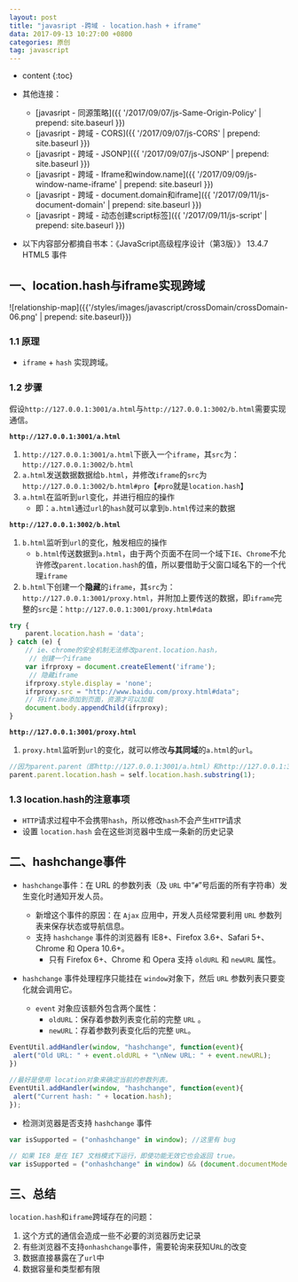 ```yaml
---
layout: post
title: "javasript -跨域 - location.hash + iframe"
data: 2017-09-13 10:27:00 +0800
categories: 原创
tag: javascript
---
```

* content
{:toc}

* 其他连接：
    + [javasript - 同源策略]({{ '/2017/09/07/js-Same-Origin-Policy' | prepend: site.baseurl }})
    + [javasript - 跨域 - CORS]({{ '/2017/09/07/js-CORS' | prepend: site.baseurl }})
    + [javasript - 跨域 - JSONP]({{ '/2017/09/07/js-JSONP' | prepend: site.baseurl }})
    + [javasript - 跨域 - Iframe和window.name]({{ '/2017/09/09/js-window-name-iframe' | prepend: site.baseurl }})
    + [javasript - 跨域 - document.domain和iframe]({{ '/2017/09/11/js-document-domain' | prepend: site.baseurl }})
    + [javasript - 跨域 - 动态创建script标签]({{ '/2017/09/11/js-script' | prepend: site.baseurl }})
  
* 以下内容部分都摘自书本：《JavaScript高级程序设计（第3版）》 13.4.7 HTML5 事件

<!-- more -->

## 一、location.hash与iframe实现跨域

![relationship-map]({{'/styles/images/javascript/crossDomain/crossDomain-06.png' | prepend: site.baseurl}})

### 1.1 原理

* `iframe` + `hash` 实现跨域。

### 1.2 步骤

假设`http://127.0.0.1:3001/a.html`与`http://127.0.0.1:3002/b.html`需要实现通信。

**`http://127.0.0.1:3001/a.html`**

1. `http://127.0.0.1:3001/a.html`下嵌入一个`iframe`，其`src`为：`http://127.0.0.1:3002/b.html`
2. `a.html`发送数据数据给`b.html`，并修改`iframe`的`src`为`http://127.0.0.1:3002/b.html#pro`【`#pro`就是`location.hash`】
3. `a.html`在监听到`url`变化，并进行相应的操作
    * 即：`a.html`通过`url`的`hash`就可以拿到`b.html`传过来的数据


**`http://127.0.0.1:3002/b.html`**

1. `b.html`监听到`url`的变化，触发相应的操作
    * `b.html`传送数据到`a.html`，由于两个页面不在同一个域下`IE`、`Chrome`不允许修改`parent.location.hash`的值，所以要借助于父窗口域名下的一个代理`iframe`
2. `b.html`下创建一个**隐藏**的`iframe`，其`src`为：`http://127.0.0.1:3001/proxy.html`，并附加上要传送的数据，即`iframe`完整的`src`是：`http://127.0.0.1:3001/proxy.html#data`

```js
try {  
    parent.location.hash = 'data';  
} catch (e) {  
    // ie、chrome的安全机制无法修改parent.location.hash， 
     // 创建一个iframe
    var ifrproxy = document.createElement('iframe');
     // 隐藏iframe
    ifrproxy.style.display = 'none';  
    ifrproxy.src = "http://www.baidu.com/proxy.html#data";  
    // 将iframe添加到页面，资源才可以加载
    document.body.appendChild(ifrproxy);  
}
```

**`http://127.0.0.1:3001/proxy.html`**

1. `proxy.html`监听到`url`的变化，就可以修改**与其同域**的`a.html`的`url`。

```js
//因为parent.parent（即http://127.0.0.1:3001/a.html）和http://127.0.0.1:3001/proxy.html属于同一个域，所以可以改变其location.hash的值  
parent.parent.location.hash = self.location.hash.substring(1);
```

### 1.3 location.hash的注意事项

* `HTTP`请求过程中不会携带`hash`，所以修改`hash`不会产生`HTTP`请求
* 设置 `location.hash` 会在这些浏览器中生成一条新的历史记录

## 二、hashchange事件

* `hashchange`事件：在 URL 的参数列表（及 `URL` 中“`#`”号后面的所有字符串）发生变化时通知开发人员。
    * 新增这个事件的原因：在 `Ajax` 应用中，开发人员经常要利用 `URL` 参数列表来保存状态或导航信息。
    * 支持 `hashchange` 事件的浏览器有 IE8+、Firefox 3.6+、Safari 5+、Chrome 和 Opera 10.6+。
        * 只有 Firefox 6+、Chrome 和 Opera 支持 `oldURL` 和 `newURL` 属性。
        
*  `hashchange` 事件处理程序只能挂在 `window`对象下，然后 `URL` 参数列表只要变化就会调用它。
    *  `event` 对象应该额外包含两个属性：
        * `oldURL`：保存着参数列表变化前的完整 `URL`  。
        * `newURL`：存着参数列表变化后的完整 `URL`。

```js
EventUtil.addHandler(window, "hashchange", function(event){
 alert("Old URL: " + event.oldURL + "\nNew URL: " + event.newURL);
})
 
//最好是使用 location对象来确定当前的参数列表。
EventUtil.addHandler(window, "hashchange", function(event){
 alert("Current hash: " + location.hash);
}); 
```

* 检测浏览器是否支持 `hashchange` 事件

```js
var isSupported = ("onhashchange" in window); //这里有 bug 

// 如果 IE8 是在 IE7 文档模式下运行，即使功能无效它也会返回 true。
var isSupported = ("onhashchange" in window) && (document.documentMode === undefined || document.documentMode > 7); 

```

## 三、总结

`location.hash`和`iframe`跨域存在的问题：
1. 这个方式的通信会造成一些不必要的浏览器历史记录
2. 有些浏览器不支持`onhashchange`事件，需要轮询来获知U`RL`的改变
3. 数据直接暴露在了`url`中
4. 数据容量和类型都有限